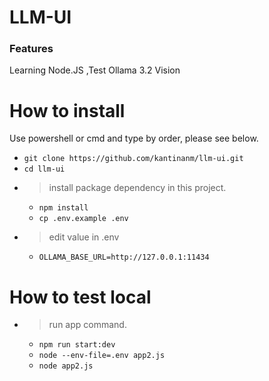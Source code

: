 # LLM-UI

### Features

Learning Node.JS ,Test Ollama 3.2 Vision

# How to install

Use powershell or cmd and type by order, please see below.

- `git clone https://github.com/kantinanm/llm-ui.git`
- `cd llm-ui`
- > install package dependency in this project.
  - `npm install`
  - `cp .env.example .env`
- > edit value in .env
  - `OLLAMA_BASE_URL=http://127.0.0.1:11434`

# How to test local

- > run app command.
  - `npm run start:dev`
  - `node --env-file=.env app2.js`
  - `node app2.js`
